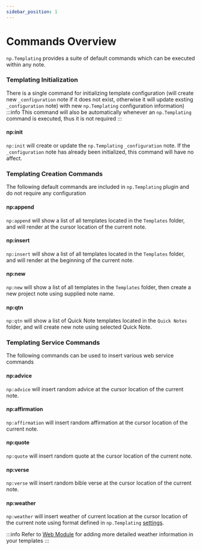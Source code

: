 ```yaml
---
sidebar_position: 1
---
```


# Commands Overview
`np.Templating` provides a suite of default commands which can be executed within any note.

### Templating Initialization
There is a single command for initializing template configuration (will create new `_configuration` note if it does not exist, otherwise it will update exsting `_configuration` note) with new `np.Templating` configuration information)
:::info
This command will also be automatically whenever an `np.Templating` command is executed, thus it is not required
:::

#### np:init
`np:init` will create or update the `np.Templating` `_configuration` note. If the `_configuration` note has already been initialized, this command will have no affect.

### Templating Creation Commands
The following default commands are included in `np.Templating` plugin and do not require any configuration

#### np:append
`np:append` will show a list of all templates located in the `Templates` folder, and will render at the cursor location of the current note.

#### np:insert
`np:insert` will show a list of all templates located in the `Templates` folder, and will render at the beginning of the current note.

#### np:new
`np:new` will show a list of all templates in the `Templates` folder, then create a new project note using supplied note name.

#### np:qtn
`np:qtn` will show a list of Quick Note templates located in the `Quick Notes` folder, and will create new note using selected Quick Note.

### Templating Service Commands
The following commands can be used to insert various web service commands

#### np:advice
`np:advice` will insert random advice at the cursor location of the current note.

#### np:affirmation
`np:affirmation` will insert random affirmation at the cursor location of the current note.

#### np:quote
`np:quote` will insert random quote at the cursor location of the current note.

#### np:verse
`np:verse` will insert random bible verse at the cursor location of the current note.

#### np:weather
`np:weather` will insert weather of current location at the cursor location of the current note using format defined in `np.Templating` [settings](/docs/settings).

:::info
Refer to [Web Module](/docs/templating-modules/web-module) for adding more detailed weather information in your templates
:::
